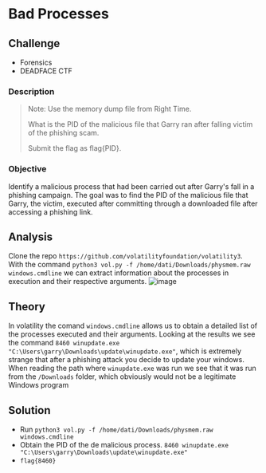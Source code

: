 # Bad Processes
## Challenge
- Forensics
- DEADFACE CTF

### Description
>Note: Use the memory dump file from Right Time.
> 
>What is the PID of the malicious file that Garry ran after falling victim of the phishing scam.
>
>Submit the flag as flag{PID}.

### Objective 
Identify a malicious process that had been carried out after Garry's fall in a phishing campaign. The goal was to find the PID of the malicious file that Garry, the victim, executed after committing through a downloaded file after accessing a phishing link.

## Analysis
Clone the repo `https://github.com/volatilityfoundation/volatility3`. 
With the command `python3 vol.py -f /home/dati/Downloads/physmem.raw windows.cmdline` we can extract information about the processes in execution and their respective arguments.
![image](https://github.com/user-attachments/assets/a5700239-914a-48d5-bce4-e714576aceb7)

## Theory
In volatility the comand `windows.cmdline` allows us to obtain a detailed list of the processes executed and their arguments.
Looking at the results we see the command `8460 winupdate.exe "C:\Users\garry\Downloads\update\winupdate.exe"`, which is extremely strange that after a phishing attack you decide to update your windows. 
When reading the path where `winupdate.exe` was run we see that it was run from the `/Downloads` folder, which obviously would not be a legitimate Windows program 

## Solution
- Run `python3 vol.py -f /home/dati/Downloads/physmem.raw windows.cmdline`
- Obtain the PID of the de malicious process. `8460 winupdate.exe "C:\Users\garry\Downloads\update\winupdate.exe"`
- `flag{8460}`
